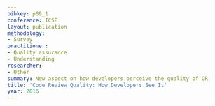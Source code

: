 ```yaml
---
bibkey: p09_1
conference: ICSE
layout: publication
methodology:
- Survey
practitioner:
- Quality assurance
- Understanding
researcher:
- Other
summary: New aspect on how developers perceive the quality of CR
title: 'Code Review Quality: How Developers See It'
year: 2016
---
```

